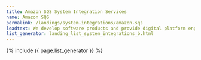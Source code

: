 ```yaml
---
title: Amazon SQS System Integration Services
name: Amazon SQS
permalink: /landings/system-integrations/amazon-sqs
leadtext: We develop software products and provide digital platform engineering services in across Australia, New Zeland and Asia
list_generator: landing_list_system_integrations_b.html
---
```

{% include {{ page.list_generator }} %}